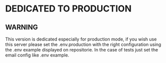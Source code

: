 # DEDICATED TO PRODUCTION

## WARNING

This version is dedicated especially for production mode, if you wish use this server please set the .env.production with the right configuration using the .env example displayed on repositorie. In the case of tests just set the email config like .env example.
